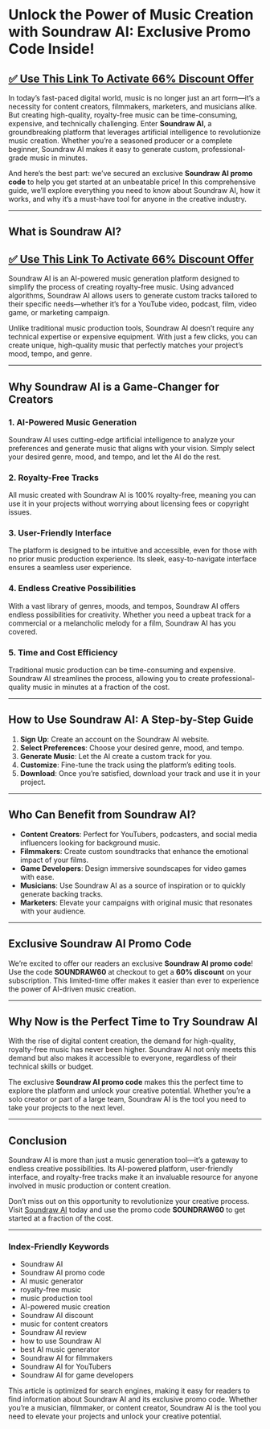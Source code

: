 # Unlock the Power of Music Creation with Soundraw AI: Exclusive Promo Code Inside!  
## [✅ Use This Link To Activate 66% Discount Offer ](https://soundraw.io/?ref=nheoirzj)

In today’s fast-paced digital world, music is no longer just an art form—it’s a necessity for content creators, filmmakers, marketers, and musicians alike. But creating high-quality, royalty-free music can be time-consuming, expensive, and technically challenging. Enter **Soundraw AI**, a groundbreaking platform that leverages artificial intelligence to revolutionize music creation. Whether you’re a seasoned producer or a complete beginner, Soundraw AI makes it easy to generate custom, professional-grade music in minutes.  

And here’s the best part: we’ve secured an exclusive **Soundraw AI promo code** to help you get started at an unbeatable price! In this comprehensive guide, we’ll explore everything you need to know about Soundraw AI, how it works, and why it’s a must-have tool for anyone in the creative industry.  

---

## **What is Soundraw AI?**  
## [✅ Use This Link To Activate 66% Discount Offer ](https://soundraw.io/?ref=nheoirzj)

Soundraw AI is an AI-powered music generation platform designed to simplify the process of creating royalty-free music. Using advanced algorithms, Soundraw AI allows users to generate custom tracks tailored to their specific needs—whether it’s for a YouTube video, podcast, film, video game, or marketing campaign.  

Unlike traditional music production tools, Soundraw AI doesn’t require any technical expertise or expensive equipment. With just a few clicks, you can create unique, high-quality music that perfectly matches your project’s mood, tempo, and genre.  

---

## **Why Soundraw AI is a Game-Changer for Creators**  

### 1. **AI-Powered Music Generation**  
Soundraw AI uses cutting-edge artificial intelligence to analyze your preferences and generate music that aligns with your vision. Simply select your desired genre, mood, and tempo, and let the AI do the rest.  

### 2. **Royalty-Free Tracks**  
All music created with Soundraw AI is 100% royalty-free, meaning you can use it in your projects without worrying about licensing fees or copyright issues.  

### 3. **User-Friendly Interface**  
The platform is designed to be intuitive and accessible, even for those with no prior music production experience. Its sleek, easy-to-navigate interface ensures a seamless user experience.  

### 4. **Endless Creative Possibilities**  
With a vast library of genres, moods, and tempos, Soundraw AI offers endless possibilities for creativity. Whether you need a upbeat track for a commercial or a melancholic melody for a film, Soundraw AI has you covered.  

### 5. **Time and Cost Efficiency**  
Traditional music production can be time-consuming and expensive. Soundraw AI streamlines the process, allowing you to create professional-quality music in minutes at a fraction of the cost.  

---

## **How to Use Soundraw AI: A Step-by-Step Guide**  

1. **Sign Up**: Create an account on the Soundraw AI website.  
2. **Select Preferences**: Choose your desired genre, mood, and tempo.  
3. **Generate Music**: Let the AI create a custom track for you.  
4. **Customize**: Fine-tune the track using the platform’s editing tools.  
5. **Download**: Once you’re satisfied, download your track and use it in your project.  

---

## **Who Can Benefit from Soundraw AI?**  

- **Content Creators**: Perfect for YouTubers, podcasters, and social media influencers looking for background music.  
- **Filmmakers**: Create custom soundtracks that enhance the emotional impact of your films.  
- **Game Developers**: Design immersive soundscapes for video games with ease.  
- **Musicians**: Use Soundraw AI as a source of inspiration or to quickly generate backing tracks.  
- **Marketers**: Elevate your campaigns with original music that resonates with your audience.  

---

## **Exclusive Soundraw AI Promo Code**  

We’re excited to offer our readers an exclusive **Soundraw AI promo code**! Use the code **SOUNDRAW60** at checkout to get a **60% discount** on your subscription. This limited-time offer makes it easier than ever to experience the power of AI-driven music creation.  

---

## **Why Now is the Perfect Time to Try Soundraw AI**  

With the rise of digital content creation, the demand for high-quality, royalty-free music has never been higher. Soundraw AI not only meets this demand but also makes it accessible to everyone, regardless of their technical skills or budget.  

The exclusive **Soundraw AI promo code** makes this the perfect time to explore the platform and unlock your creative potential. Whether you’re a solo creator or part of a large team, Soundraw AI is the tool you need to take your projects to the next level.  

---

## **Conclusion**  

Soundraw AI is more than just a music generation tool—it’s a gateway to endless creative possibilities. Its AI-powered platform, user-friendly interface, and royalty-free tracks make it an invaluable resource for anyone involved in music production or content creation.  

Don’t miss out on this opportunity to revolutionize your creative process. Visit [Soundraw AI](https://www.soundraw.io) today and use the promo code **SOUNDRAW60** to get started at a fraction of the cost.  

---

### **Index-Friendly Keywords**  
- Soundraw AI  
- Soundraw AI promo code  
- AI music generator  
- royalty-free music  
- music production tool  
- AI-powered music creation  
- Soundraw AI discount  
- music for content creators  
- Soundraw AI review  
- how to use Soundraw AI  
- best AI music generator  
- Soundraw AI for filmmakers  
- Soundraw AI for YouTubers  
- Soundraw AI for game developers  

This article is optimized for search engines, making it easy for readers to find information about Soundraw AI and its exclusive promo code. Whether you’re a musician, filmmaker, or content creator, Soundraw AI is the tool you need to elevate your projects and unlock your creative potential.

